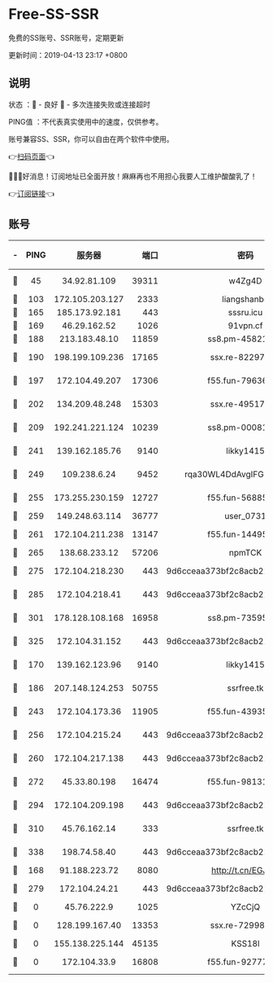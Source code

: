 # Free-SS-SSR

免费的SS账号、SSR账号，定期更新

更新时间：2019-04-13 23:17 +0800

## 说明

状态     ：🙂 - 良好 🙁 - 多次连接失败或连接超时

PING值   ：不代表真实使用中的速度，仅供参考。

账号兼容SS、SSR，你可以自由在两个软件中使用。

👉[扫码页面](https://liesauer.github.io/Free-SS-SSR/)👈

🎉🎉🎉好消息！订阅地址已全面开放！麻麻再也不用担心我要人工维护酸酸乳了！

👉[订阅链接](https://www.liesauer.net/yogurt/subscribe?ACCESS_TOKEN=DAYxR3mMaZAsaqUb)👈

## 账号

|-|PING|服务器|端口|密码|加密方式|区域|
|:----:|:----:|:-----:|-----:|:----:|:----:|:----:|
|🙂|45|34.92.81.109|39311|w4Zg4D|chacha20-ietf|US|
|🙂|103|172.105.203.127|2333|liangshanbo|chacha20|JP|
|🙂|165|185.173.92.181|443|sssru.icu|rc4-md5|RU|
|🙂|169|46.29.162.52|1026|91vpn.cf|rc4-md5|RU|
|🙂|188|213.183.48.10|11859|ss8.pm-45821557|rc4-md5|RU|
|🙂|190|198.199.109.236|17165|ssx.re-82297982|aes-256-cfb|US|
|🙂|197|172.104.49.207|17306|f55.fun-79636698|aes-256-cfb|SG|
|🙂|202|134.209.48.248|15303|ssx.re-49517818|aes-256-cfb|US|
|🙂|209|192.241.221.124|10239|ss8.pm-00081236|aes-256-cfb|US|
|🙂|241|139.162.185.76|9140|likky1415|aes-256-cfb|DE|
|🙂|249|109.238.6.24|9452|rqa30WL4DdAvgIFG6Fs3znzTa|aes-256-cfb|FR|
|🙂|255|173.255.230.159|12727|f55.fun-56885144|aes-256-cfb|US|
|🙂|259|149.248.63.114|36777|user_0731|chacha20|CA|
|🙂|261|172.104.211.238|13147|f55.fun-14495508|aes-256-cfb|US|
|🙂|265|138.68.233.12|57206|npmTCK|rc4-md5|US|
|🙂|275|172.104.218.230|443|9d6cceaa373bf2c8acb22e60b6a58be6|aes-256-cfb|US|
|🙂|285|172.104.218.41|443|9d6cceaa373bf2c8acb22e60b6a58be6|aes-256-cfb|US|
|🙂|301|178.128.108.168|16958|ss8.pm-73595978|aes-256-cfb|SG|
|🙂|325|172.104.31.152|443|9d6cceaa373bf2c8acb22e60b6a58be6|aes-256-cfb|US|
|🙂|170|139.162.123.96|9140|likky1415|aes-256-cfb|JP|
|🙂|186|207.148.124.253|50755|ssrfree.tk|aes-256-cfb|SG|
|🙂|243|172.104.173.36|11905|f55.fun-43935884|aes-256-cfb|SG|
|🙂|256|172.104.215.24|443|9d6cceaa373bf2c8acb22e60b6a58be6|aes-256-cfb|US|
|🙂|260|172.104.217.138|443|9d6cceaa373bf2c8acb22e60b6a58be6|aes-256-cfb|US|
|🙂|272|45.33.80.198|16474|f55.fun-98131400|aes-256-cfb|US|
|🙂|294|172.104.209.198|443|9d6cceaa373bf2c8acb22e60b6a58be6|aes-256-cfb|US|
|🙂|310|45.76.162.14|333|ssrfree.tk|aes-256-cfb|SG|
|🙂|338|198.74.58.40|443|9d6cceaa373bf2c8acb22e60b6a58be6|aes-256-cfb|US|
|🙁|168|91.188.223.72|8080|http://t.cn/EGJIyrl|rc4-md5|RU|
|🙁|279|172.104.24.21|443|9d6cceaa373bf2c8acb22e60b6a58be6|aes-256-cfb|US|
|🙁|0|45.76.222.9|1025|YZcCjQ|rc4-md5|JP|
|🙁|0|128.199.167.40|13353|ssx.re-72998552|aes-256-cfb|SG|
|🙁|0|155.138.225.144|45135|KSS18l|rc4-md5|US|
|🙁|0|172.104.33.9|16808|f55.fun-92777414|aes-256-cfb|SG|
